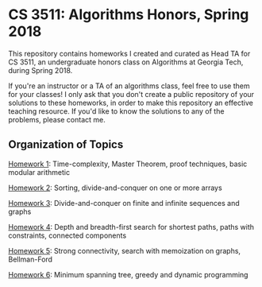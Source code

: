 # CS 3511: Algorithms Honors, Spring 2018
This repository contains homeworks I created and curated as Head TA for CS 3511,
an undergraduate honors class on Algorithms at Georgia Tech, during Spring 2018.

If you're an instructor or a TA of an algorithms class, feel free to use them
for your classes! I only ask that you don't create a public repository of your
solutions to these homeworks, in order to make this repository an effective
teaching resource. If you'd like to know the solutions to any of the problems,
please contact me.

## Organization of Topics
[Homework 1](./hw1.pdf): Time-complexity, Master Theorem, proof techniques, basic modular arithmetic

[Homework 2](): Sorting, divide-and-conquer on one or more arrays

[Homework 3](): Divide-and-conquer on finite and infinite sequences and graphs

[Homework 4](): Depth and breadth-first search for shortest paths, paths with constraints, connected components

[Homework 5](): Strong connectivity, search with memoization on graphs, Bellman-Ford

[Homework 6](): Minimum spanning tree, greedy and dynamic programming

